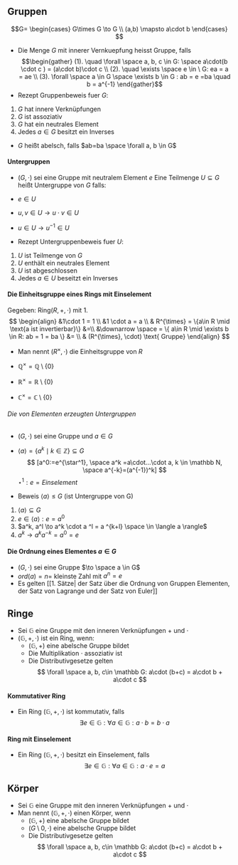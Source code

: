 ## Gruppen
$$G= 
\begin{cases}
G\times G \to G
\\
(a,b) \mapsto a\cdot b
\end{cases}
$$
- Die Menge $G$ mit innerer Vernkuepfung heisst Gruppe, falls
$$\begin{gather}
(1). \quad \forall \space a, b, c \in G: \space a\cdot(b \cdot c ) = (a\cdot b)\cdot c \\
(2). \quad \exists \space e \in \ G: ea = a = ae \\
(3). \forall \space a \in G \space \exists b \in G : ab = e =ba \quad b = a^{-1} 
\end{gather}$$
- Rezept Gruppenbeweis fuer $G$:
1. $G$ hat innere Verknüpfungen
3. $G$ ist assoziativ
4. $G$ hat ein neutrales Element
5. Jedes $a \in G$ besitzt ein Inverses

- $G$ heißt abelsch, falls $ab=ba \space \forall a, b \in G$ 
#### Untergruppen
- $(G, \cdot)$ sei eine Gruppe mit neutralem Element $e$
Eine Teilmenge $U\subseteq G$ heißt Untergruppe von $G$ falls:
- $e \in U$
- $u, v \in U \to u\cdot v \in U$
- $u\in U \to u^{-1} \in U$ 

- Rezept Untergruppenbeweis fuer $U$:
1. $U$ ist Teilmenge von $G$
2. $U$ enthält ein neutrales Element
3. $U$ ist abgeschlossen
4. Jedes $a \in U$ beseitzt ein Inverses
#### Die Einheitsgruppe eines Rings mit Einselement
Gegeben: Ring$(R,+,\cdot)$ mit $1$. 
$$
\begin{align}
&1\cdot 1 = 1 \\
&1 \cdot a = a \\
& R^{\times} = \{a\in R \mid \text{a ist invertierbar}\} &=\\
&\downarrow  \space = \{ a\in R \mid \exists b \in R: ab = 1 = ba \} &= \\
& (R^{\times}, \cdot) \text{ Gruppe}
\end{align}
$$
- Man nennt $(R^{\times}, \cdot)$ die Einheitsgruppe von $R$

- $\mathbb Q^\times = \mathbb Q \setminus \{0\}$ 
- $\mathbb R^\times = \mathbb R \setminus \{0\}$ 
- $\mathbb C^\times = \mathbb C \setminus \{0\}$ 

###### Die von Elementen erzeugten Untergruppen
- $(G, \cdot)$ sei eine Gruppe und $a \in G$
-  $\langle a\rangle = \{ a^k \mid k\in \mathbb Z\}\subseteq G$  
$$
[a^0:=e^{\star^1}, \space a^k =a\cdot...\cdot a, k \in \mathbb N, \space a^{-k}=(a^{-1})^k]
$$
$\star^1: e = Einselement$ 

- Beweis $\langle a\rangle \le G$ (ist Untergruppe von G)
1. $\langle a \rangle \subseteq G$ 
2. $e \in \langle a \rangle: e = a^0$
3. $a^k, a^l \to a^k \cdot a ^l = a ^{k+l} \space \in \langle a \rangle$ 
4. $a^k\to a^ka^{-k}=a^0=e$ 

#### Die Ordnung eines Elementes $a \in G$
- $(G, \cdot)$ sei eine Gruppe $\to \space a \in G$
- $ord(a)= n =$ kleinste Zahl mit $a^n=e$ 
- Es gelten [[1. Sätze| der Satz über die Ordnung von Gruppen Elementen, der Satz von Lagrange und der Satz von Euler]] 
## Ringe
- Sei $\mathbb G$ eine Gruppe mit den inneren Verknüpfungen $+$ und $\cdot$ 
- $(\mathbb G, +, \cdot)$ ist ein Ring, wenn:
	- $(\mathbb G, +)$ eine abelsche Gruppe bildet
	- Die Multiplikation $\cdot$ assoziativ ist
	- Die Distributivgesetze gelten
$$
\forall \space a, b, c\in \mathbb G: a\cdot (b+c) = a\cdot b + a\cdot c
$$
#### Kommutativer Ring
- Ein Ring $(\mathbb G, +, \cdot)$ ist kommutativ, falls
$$
\exists e \in \mathbb G: \forall a \in \mathbb G:a\cdot b = b \cdot a
$$
#### Ring mit Einselement
- Ein Ring $(\mathbb G,+, \cdot )$ besitzt ein Einselement, falls
$$
\exists e \in \mathbb G: \forall a \in \mathbb G: a \cdot e = a
$$
## Körper
- Sei $\mathbb G$ eine Gruppe mit den inneren Verknüpfungen $+$ und $\cdot$ 
- Man nennt $(\mathbb G, +, \cdot)$ einen Körper, wenn
	- $(\mathbb G, +)$ eine abelsche Gruppe bildet
	- $(G\setminus 0, \cdot)$ eine abelsche Gruppe bildet
	- Die Distributivgesetze gelten
$$
\forall \space a, b, c\in \mathbb G: a\cdot (b+c) = a\cdot b + a\cdot c
$$
